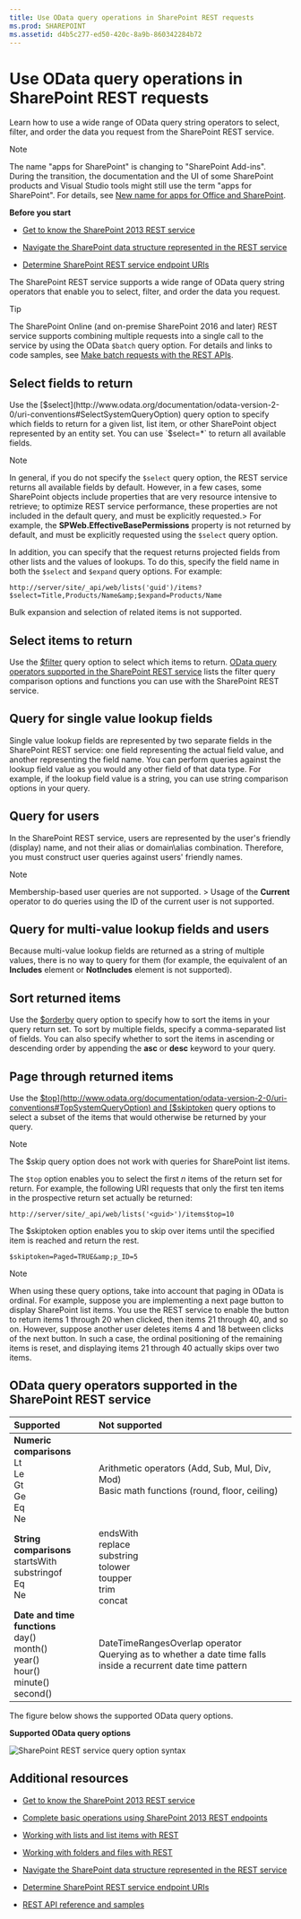 ```yaml
---
title: Use OData query operations in SharePoint REST requests
ms.prod: SHAREPOINT
ms.assetid: d4b5c277-ed50-420c-8a9b-860342284b72
---
```




# Use OData query operations in SharePoint REST requests
Learn how to use a wide range of OData query string operators to select, filter, and order the data you request from the SharePoint REST service. 
> [!NOTE]
> The name "apps for SharePoint" is changing to "SharePoint Add-ins". During the transition, the documentation and the UI of some SharePoint products and Visual Studio tools might still use the term "apps for SharePoint". For details, see  [New name for apps for Office and SharePoint](new-name-for-apps-for-sharepoint.md#bk_newname). 
  
    
    

 **Before you start**
-  [Get to know the SharePoint 2013 REST service](get-to-know-the-sharepoint-2013-rest-service.md)
    
  
-  [Navigate the SharePoint data structure represented in the REST service](navigate-the-sharepoint-data-structure-represented-in-the-rest-service.md)
    
  
-  [Determine SharePoint REST service endpoint URIs](determine-sharepoint-rest-service-endpoint-uris.md)
    
  
The SharePoint REST service supports a wide range of OData query string operators that enable you to select, filter, and order the data you request.
> [!TIP]
> The SharePoint Online (and on-premise SharePoint 2016 and later) REST service supports combining multiple requests into a single call to the service by using the OData  `$batch` query option. For details and links to code samples, see [Make batch requests with the REST APIs](make-batch-requests-with-the-rest-apis.md). 
  
    
    


## Select fields to return

Use the  [$select](http://www.odata.org/documentation/odata-version-2-0/uri-conventions#SelectSystemQueryOption) query option to specify which fields to return for a given list, list item, or other SharePoint object represented by an entity set. You can use `$select=*` to return all available fields.
  
    
    

> [!NOTE]
> In general, if you do not specify the  `$select` query option, the REST service returns all available fields by default. However, in a few cases, some SharePoint objects include properties that are very resource intensive to retrieve; to optimize REST service performance, these properties are not included in the default query, and must be explicitly requested.> For example, the **SPWeb.EffectiveBasePermissions** property is not returned by default, and must be explicitly requested using the `$select` query option.
  
    
    

In addition, you can specify that the request returns projected fields from other lists and the values of lookups. To do this, specify the field name in both the  `$select` and `$expand` query options. For example:
  
    
    
 `http://server/site/_api/web/lists('guid')/items?$select=Title,Products/Name&amp;$expand=Products/Name`
  
    
    
Bulk expansion and selection of related items is not supported.
  
    
    

## Select items to return

Use the  [$filter](http://www.odata.org/documentation/odata-version-2-0/uri-conventions#FilterSystemQueryOption) query option to select which items to return. [OData query operators supported in the SharePoint REST service](#bk_supported) lists the filter query comparison options and functions you can use with the SharePoint REST service.
  
    
    

## Query for single value lookup fields

Single value lookup fields are represented by two separate fields in the SharePoint REST service: one field representing the actual field value, and another representing the field name. You can perform queries against the lookup field value as you would any other field of that data type. For example, if the lookup field value is a string, you can use string comparison options in your query.
  
    
    

## Query for users

In the SharePoint REST service, users are represented by the user's friendly (display) name, and not their alias or domain\\alias combination. Therefore, you must construct user queries against users' friendly names.
  
    
    

> [!NOTE]
> Membership-based user queries are not supported. > Usage of the **Current** operator to do queries using the ID of the current user is not supported.
  
    
    


## Query for multi-value lookup fields and users

Because multi-value lookup fields are returned as a string of multiple values, there is no way to query for them (for example, the equivalent of an **Includes** element or **NotIncludes** element is not supported).
  
    
    

## Sort returned items

Use the  [$orderby](http://www.odata.org/documentation/odata-version-2-0/uri-conventions#OrderBySystemQueryOption) query option to specify how to sort the items in your query return set. To sort by multiple fields, specify a comma-separated list of fields. You can also specify whether to sort the items in ascending or descending order by appending the **asc** or **desc** keyword to your query.
  
    
    

## Page through returned items

Use the  [$top](http://www.odata.org/documentation/odata-version-2-0/uri-conventions#TopSystemQueryOption) and [$skiptoken](http://msdn.microsoft.com/library/dd942121.aspx) query options to select a subset of the items that would otherwise be returned by your query.
  
    
    

> [!NOTE]
> The $skip query option does not work with queries for SharePoint list items. 
  
    
    

The  `$top` option enables you to select the first *n*  items of the return set for return. For example, the following URI requests that only the first ten items in the prospective return set actually be returned:
  
    
    
 `http://server/site/_api/web/lists('<guid>')/items$top=10`
  
    
    
The $skiptoken option enables you to skip over items until the specified item is reached and return the rest.
  
    
    
 `$skiptoken=Paged=TRUE&amp;p_ID=5`
  
    
    

> [!NOTE]
> When using these query options, take into account that paging in OData is ordinal. For example, suppose you are implementing a next page button to display SharePoint list items. You use the REST service to enable the button to return items 1 through 20 when clicked, then items 21 through 40, and so on. However, suppose another user deletes items 4 and 18 between clicks of the next button. In such a case, the ordinal positioning of the remaining items is reset, and displaying items 21 through 40 actually skips over two items. 
  
    
    


## OData query operators supported in the SharePoint REST service
<a name="bk_supported"> </a>



|**Supported**|**Not supported**|
|:-----|:-----|
|**Numeric comparisons** <br/>  Lt <br/>  Le <br/>  Gt <br/>  Ge <br/>  Eq <br/>  Ne <br/> | Arithmetic operators           (Add, Sub, Mul, Div, Mod) <br/>  Basic math functions          (round, floor, ceiling)  <br/> |
|**String comparisons** <br/>  startsWith <br/>  substringof <br/>  Eq <br/>  Ne <br/> | endsWith <br/>  replace <br/>  substring <br/>  tolower <br/>  toupper <br/>  trim <br/>  concat <br/> |
|**Date and time functions** <br/>  day() <br/>  month() <br/>  year() <br/>  hour() <br/>  minute() <br/>  second() <br/> | DateTimeRangesOverlap operator <br/>  Querying as to whether a date time falls inside a recurrent date time pattern <br/> |
   
The figure below shows the supported OData query options.
  
    
    

**Supported OData query options**

  
    
    

  
    
    
![SharePoint REST service query option syntax](images/SPF15Con_REST_queryOptionSyntax.png)
  
    
    

  
    
    

  
    
    

## Additional resources
<a name="bk_addresources"> </a>


-  [Get to know the SharePoint 2013 REST service](get-to-know-the-sharepoint-2013-rest-service.md)
    
  
-  [Complete basic operations using SharePoint 2013 REST endpoints](complete-basic-operations-using-sharepoint-2013-rest-endpoints.md)
    
  
-  [Working with lists and list items with REST](working-with-lists-and-list-items-with-rest.md)
    
  
-  [Working with folders and files with REST](working-with-folders-and-files-with-rest.md)
    
  
-  [Navigate the SharePoint data structure represented in the REST service](navigate-the-sharepoint-data-structure-represented-in-the-rest-service.md)
    
  
-  [Determine SharePoint REST service endpoint URIs](determine-sharepoint-rest-service-endpoint-uris.md)
    
  
-  [REST API reference and samples](http://msdn.microsoft.com/library/02128c70-9d27-4388-9374-a11bce68fdb8%28Office.15%29.aspx)
    
  

  
    
    
